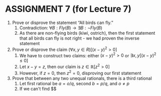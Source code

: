 # ASSIGNMENT 7 (for Lecture 7)
1. Prove or disprove the statement “All birds can fly.”
	1. Contradiction: $\forall B: Fly(B) \to \exists B: \neg Fly(B)$
	2. As there are non-flying birds (kiwi, ostrich), then the first statement that all birds can fly is not right - we had proven the inverse statement
2. Prove or disprove the claim $(∀x, y ∈ R)[(x − y)^2 > 0]$
	1. We have to construct two claims: either $(x-y)^2>0$ or $\exists x,y[(x-y)^{2} \leq 0]$
	2. Let $x-y=z$, then our claim is $z \in \mathbb{R}[z^2>0]$
	3. However, if $z=0$, then $z^{2}=0$, disproving our first statement
3. Prove that between any two unequal rationals, there is a third rational
	1. Let first rational be $a=o/q$, second $b=p/q$, and $o \neq p$
	2. If we can't find $$